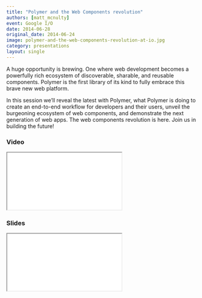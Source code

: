 ```yaml
---
title: "Polymer and the Web Components revolution"
authors: [matt_mcnulty]
event: Google I/O
date: 2014-06-28
original_date: 2014-06-24
image: polymer-and-the-web-components-revolution-at-io.jpg
category: presentations
layout: single
---
```


A huge opportunity is brewing. One where web development becomes a powerfully rich ecosystem of discoverable, sharable, and reusable components. Polymer is the first library of its kind to fully embrace this brave new web platform.

<!-- Excerpt -->

In this session we’ll reveal the latest with Polymer, what Polymer is doing to create an end-to-end workflow for developers and their users, unveil the burgeoning ecosystem of web components, and demonstrate the next generation of web apps. The web components revolution is here. Join us in building the future!

### Video

<div class="iframe-wrap">
    <iframe src="//www.youtube.com/embed/yRbOSdAe_JU" itemprop="video"></iframe>
</div>

### Slides

<div class="iframe-wrap">
    <iframe src="//www.slideshare.net/slideshow/embed_code/36712429"></iframe>
</div>

